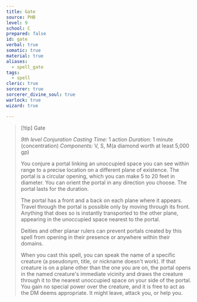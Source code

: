 ```yaml
---
title: Gate
source: PHB
level: 9
school: C
prepared: false
id: gate
verbal: true
somatic: true
material: true
aliases:
  - spell_gate
tags:
  - spell
cleric: true
sorcerer: true
sorcerer_divine_soul: true
warlock: true
wizard: true

---
```

>[!tip] Gate
>
> *9th level Conjuration*
> *Casting Time:* 1 action
> *Duration:* 1 minute (concentration)
> *Components:* V, S, M(a diamond worth at least 5,000 gp)
>
>You conjure a portal linking an unoccupied space you can see within range to a precise location on a different plane of existence. The portal is a circular opening, which you can make 5 to 20 feet in diameter. You can orient the portal in any direction you choose. The portal lasts for the duration.
>
>The portal has a front and a back on each plane where it appears. Travel through the portal is possible only by moving through its front. Anything that does so is instantly transported to the other plane, appearing in the unoccupied space nearest to the portal.
>
>Deities and other planar rulers can prevent portals created by this spell from opening in their presence or anywhere within their domains.
>
>When you cast this spell, you can speak the name of a specific creature (a pseudonym, title, or nickname doesn't work). If that creature is on a plane other than the one you are on, the portal opens in the named creature's immediate vicinity and draws the creature through it to the nearest unoccupied space on your side of the portal. You gain no special power over the creature, and it is free to act as the DM deems appropriate. It might leave, attack you, or help you.
>

